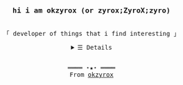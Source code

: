 <h3 align="center"><samp>hi i am <b>okzyrox (or zyrox;ZyroX;zyro)</b></samp></h3>
<p align="center"><br>
  <samp>
    「 developer of things that i find interesting 」<br>
  </samp>
</p>
<details align="center">
  <summary> <samp>&#9776; Details</samp></summary>
  
  ![](https://raw.githubusercontent.com/okzyrox/github-stats/master/generated/overview.svg#gh-dark-mode-only)
  ![](https://raw.githubusercontent.com/okzyrox/github-stats/master/generated/languages.svg#gh-dark-mode-only)

</details>
<br>
<samp>
  <p align="center">
    ════ ⋆★⋆ ════<br>
    From <a href="https://github.com/okzyrox/okzyrox">okzyrox</a>
  </p>
</samp>
